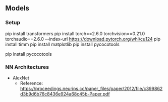 ## Models
### Setup

pip install transformers
pip install torch==2.6.0 torchvision==0.21.0 torchaudio==2.6.0 --index-url https://download.pytorch.org/whl/cu124
pip install timm
pip install matplotlib
pip install pycocotools


pip install pycocotools
### NN Architectures
- AlexNet
    - Reference: https://proceedings.neurips.cc/paper_files/paper/2012/file/c399862d3b9d6b76c8436e924a68c45b-Paper.pdf

